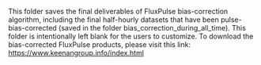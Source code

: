 This folder saves the final deliverables of FluxPulse bias-correction algorithm, including the final half-hourly datasets that have been pulse-bias-corrected (saved in the folder bias_correction_during_all_time). This folder is intentionally left blank for the users to customize. To download the bias-corrected FluxPulse products, please visit this link: https://www.keenangroup.info/index.html

